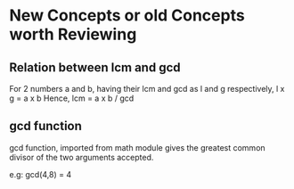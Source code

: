 # New Concepts or old Concepts worth Reviewing

## Relation between lcm and gcd

For 2 numbers a and b, having their lcm and gcd as l and g respectively,
    l x g = a x b
    Hence, lcm = a x b / gcd

## gcd function

gcd function, imported from math module gives the greatest common divisor of the two arguments accepted.

e.g: gcd(4,8) = 4

